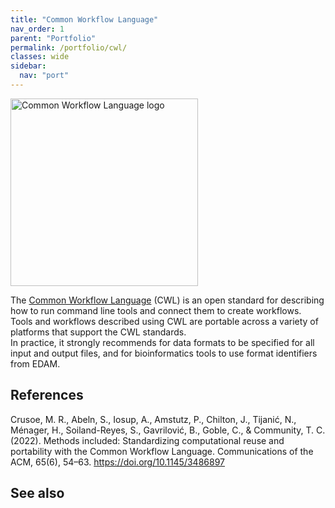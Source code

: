 ```yaml
---
title: "Common Workflow Language"
nav_order: 1
parent: "Portfolio"
permalink: /portfolio/cwl/
classes: wide
sidebar:
  nav: "port"
---
```


<div style="display: flex; align-items: center; gap: 1em; margin-bottom: 1em;">
  <img src="{{ '/assets/images/cwl.png' | relative_url }}" alt="Common Workflow Language logo" style="width: 300px; height: auto;">
  <h2 style="margin: 0;"></h2>
</div>

The [Common Workflow Language](https://www.commonwl.org/) (CWL) is an open standard for describing how to run command line tools and connect them to create workflows. Tools and workflows described using CWL are portable across a variety of platforms that support the CWL standards.  
In practice, it strongly recommends for data formats to be specified for all input and output files, and for bioinformatics tools to use format identifiers from EDAM. 

## References

Crusoe, M. R., Abeln, S., Iosup, A., Amstutz, P., Chilton, J., Tijanić, N., Ménager, H., Soiland-Reyes, S., Gavrilović, B., Goble, C., & Community, T. C. (2022). Methods included: Standardizing computational reuse and portability with the Common Workflow Language. Communications of the ACM, 65(6), 54–63. https://doi.org/10.1145/3486897 

## See also

